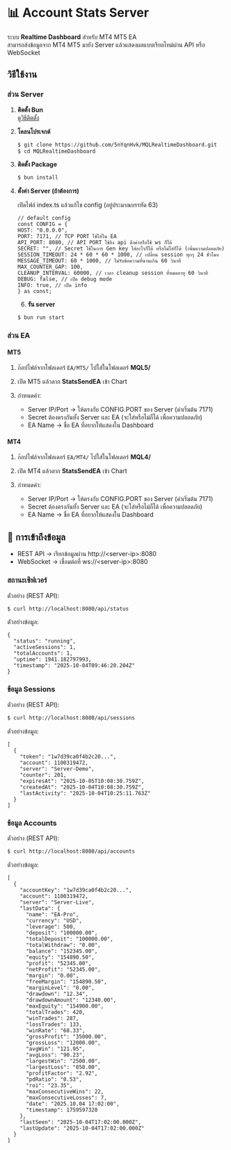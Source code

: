 # 📊 Account Stats Server

ระบบ **Realtime Dashboard** สำหรับ MT4 MT5 EA  
สามารถส่งข้อมูลจาก MT4 MT5 มายัง Server แล้วแสดงผลแบบเรียลไทม์ผ่าน API หรือ WebSocket

## วิธีใช้งาน

### ส่วน Server

1. **ติดตั้ง Bun**  
   [ดูวิธีติดตั้ง](https://bun.com/docs/installation)

2. **โคลนโปรเจกต์**
   ```bash
   $ git clone https://github.com/5nYqnHvk/MQLRealtimeDashboard.git
   $ cd MQLRealtimeDashboard
   ```
3. **ติดตั้ง Package**

   ```bash
   $ bun install
   ```

4. **ตั้งค่า Server (ถ้าต้องการ)**

   เปิดไฟล์ index.ts แล้วแก้ไข config (อยู่ประมาณบรรทัด 63)

   ```
   // default config
   const CONFIG = {
   HOST: "0.0.0.0",
   PORT: 7171, // TCP PORT ใช้ใส่ใน EA
   API_PORT: 8080, // API PORT ใช้ยิง api ดึงค่าหรือใช้ ws ก็ได้
   SECRET: "", // Secret ใช้ในการ Gen key ใส่อะไรก็ได้ หรือไม่ใส่ก็ได้ (เพิ่มความปลอดภัย)
   SESSION_TIMEOUT: 24 * 60 * 60 * 1000, // เปลี่ยน session ทุกๆ 24 ชั่วโมง
   MESSAGE_TIMEOUT: 60 * 1000, // ไม่รับข้อความที่นานเกิน 60 วินาที
   MAX_COUNTER_GAP: 100,
   CLEANUP_INTERVAL: 60000, // เวลา cleanup session ที่หมดอายุ 60 วินาที
   DEBUG: false, // เปิด debug mode
   INFO: true, // เปิด info
   } as const;
   ```

   6. **รัน server**

   ```bash
   $ bun run start
   ```

### ส่วน EA

#### MT5

1. ก๊อปไฟล์จากโฟลเดอร์ `EA/MT5/` ไปใส่ในโฟลเดอร์ **MQL5/**
2. เปิด MT5 แล้วลาก **StatsSendEA** เข้า Chart
3. กำหนดค่า:

   - Server IP/Port → ให้ตรงกับ CONFIG.PORT ของ Server (ค่าเริ่มต้น 7171)
   - Secret ต้องตรงกันทั้ง Server และ EA (จะใส่หรือไม่ก็ได้ เพื่อความปลอดภัย)
   - EA Name → ชื่อ EA ที่อยากให้แสดงใน Dashboard

#### MT4

1. ก๊อปไฟล์จากโฟลเดอร์ `EA/MT4/` ไปใส่ในโฟลเดอร์ **MQL4/**
2. เปิด MT4 แล้วลาก **StatsSendEA** เข้า Chart
3. กำหนดค่า:

   - Server IP/Port → ให้ตรงกับ CONFIG.PORT ของ Server (ค่าเริ่มต้น 7171)
   - Secret ต้องตรงกันทั้ง Server และ EA (จะใส่หรือไม่ก็ได้ เพื่อความปลอดภัย)
   - EA Name → ชื่อ EA ที่อยากให้แสดงใน Dashboard

## 📡 การเข้าถึงข้อมูล

- REST API → เรียกข้อมูลผ่าน http://\<server-ip>:8080
- WebSocket → เชื่อมต่อที่ ws://\<server-ip>:8080

### สถานะเซิฟเวอร์

ตัวอย่าง (REST API):

```bash
$ curl http://localhost:8080/api/status
```

ตัวอย่างข้อมูล:

```
{
  "status": "running",
  "activeSessions": 1,
  "totalAccounts": 1,
  "uptime": 1941.182797993,
  "timestamp": "2025-10-04T09:46:20.204Z"
}
```

### ข้อมูล Sessions

ตัวอย่าง (REST API):

```bash
$ curl http://localhost:8080/api/sessions
```

ตัวอย่างข้อมูล:

```
[
  {
    "token": "1w7d39ca0f4b2c20...",
    "account": 1100319472,
    "server": "Server-Demo",
    "counter": 201,
    "expiresAt": "2025-10-05T10:08:30.759Z",
    "createdAt": "2025-10-04T10:08:30.759Z",
    "lastActivity": "2025-10-04T10:25:11.763Z"
  }
]
```

### ข้อมูล Accounts

ตัวอย่าง (REST API):

```bash
$ curl http://localhost:8080/api/accounts
```

ตัวอย่างข้อมูล:

```
[
  {
    "accountKey": "1w7d39ca0f4b2c20...",
    "account": 1100319472,
    "server": "Server-Live",
    "lastData": {
      "name": "EA-Pro",
      "currency": "USD",
      "leverage": 500,
      "deposit": "100000.00",
      "totalDeposit": "100000.00",
      "totalWithdraw": "0.00",
      "balance": "152345.00",
      "equity": "154890.50",
      "profit": "52345.00",
      "netProfit": "52345.00",
      "margin": "0.00",
      "freeMargin": "154890.50",
      "marginLevel": "0.00",
      "drawdown": "12.34",
      "drawdownAmount": "12340.00",
      "maxEquity": "154900.00",
      "totalTrades": 420,
      "winTrades": 287,
      "lossTrades": 133,
      "winRate": "68.33",
      "grossProfit": "35000.00",
      "grossLoss": "12000.00",
      "avgWin": "121.95",
      "avgLoss": "90.23",
      "largestWin": "2500.00",
      "largestLoss": "850.00",
      "profitFactor": "2.92",
      "pdRatio": "0.53",
      "roi": "23.35",
      "maxConsecutiveWins": 22,
      "maxConsecutiveLosses": 7,
      "date": "2025.10.04 17:02:00",
      "timestamp": 1759597320
    },
    "lastSeen": "2025-10-04T17:02:00.000Z",
    "lastUpdate": "2025-10-04T17:02:00.000Z"
  }
]
```
